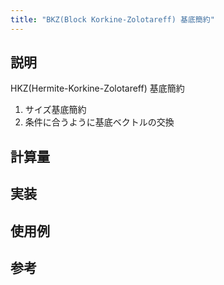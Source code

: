 ```yaml
---
title: "BKZ(Block Korkine-Zolotareff) 基底簡約"
---
```


## 説明

HKZ(Hermite-Korkine-Zolotareff) 基底簡約

1. サイズ基底簡約
2. 条件に合うように基底ベクトルの交換

## 計算量


## 実装


## 使用例

## 参考
